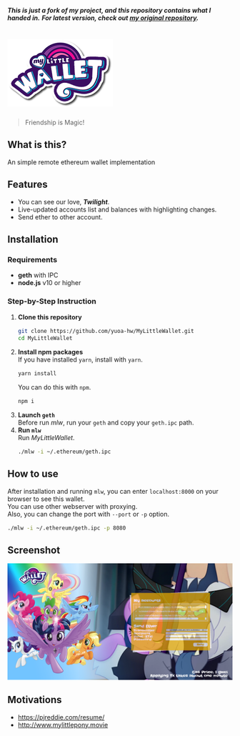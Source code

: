 ***This is just a fork of my project, and this repository contains what I handed in.***
***For latest version, check out [my original repository](https://github.com/yuoa/MyLittleWallet).***

# ![My Little Wallet](wallet/html/images/tt_small.png)

> Friendship is Magic!

## What is this?
An simple remote ethereum wallet implementation

## Features
+ You can see our love, ***Twilight***.  
+ Live-updated accounts list and balances with highlighting changes.  
+ Send ether to other account.  

## Installation
### Requirements
+ **geth** with IPC
+ **node.js** v10 or higher

### Step-by-Step Instruction
1. **Clone this repository**  
    ```sh
    git clone https://github.com/yuoa-hw/MyLittleWallet.git
    cd MyLittleWallet
    ```
2. **Install npm packages**  
    If you have installed `yarn`, install with `yarn`.
    ```sh
    yarn install
    ```
    You can do this with `npm`.
    ```sh
    npm i
    ```
3. **Launch `geth`**  
    Before run *mlw*, run your `geth` and copy your `geth.ipc` path.  
4. **Run `mlw`**  
    Run *MyLittleWallet*.  
    ```sh
    ./mlw -i ~/.ethereum/geth.ipc
    ```

## How to use
After installation and running `mlw`, you can enter `localhost:8000` on your browser to see this wallet.  
You can use other webserver with proxying.  
Also, you can change the port with `--port` or `-p` option.  
```sh
./mlw -i ~/.ethereum/geth.ipc -p 8080
```

## Screenshot
![MLW Screenshot](wallet/html/images/banner.png)

## Motivations
+ https://pjreddie.com/resume/  
+ http://www.mylittlepony.movie  
